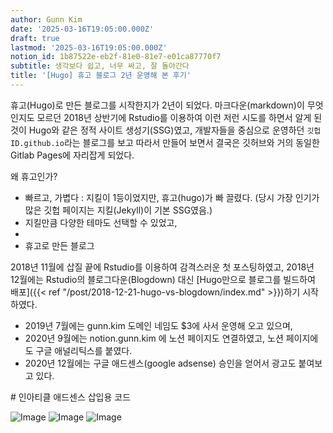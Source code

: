 ```yaml
---
author: Gunn Kim
date: '2025-03-16T19:05:00.000Z'
draft: true
lastmod: '2025-03-16T19:05:00.000Z'
notion_id: 1b87522e-eb2f-81e0-81e7-e01ca87770f7
subtitle: 생각보다 쉽고, 너무 싸고, 잘 돌아간다
title: '[Hugo] 휴고 블로그 2년 운영해 본 후기'
---
```


휴고(Hugo)로 만든 블로그를 시작한지가 2년이 되었다. 마크다운(markdown)이 무엇인지도 모르던 2018년 상반기에 Rstudio를 이용하여 이런 저런 시도를 하면서 알게 된 것이 Hugo와 같은 정적 사이트 생성기(SSG)였고, 개발자들을 중심으로 운영하던 ```깃헙ID.github.io```라는 블로그를 보고 따라서 만들어 보면서 결국은 깃허브와 거의 동일한 Gitlab Pages에 자리잡게 되었다. 

왜 휴고인가?
- 빠르고, 가볍다 : 지킬이 1등이었지만, 휴고(hugo)가 빠 끌렸다. (당시 가장 인기가 많은 깃헙 페이지는 지킬(Jekyll)이 기본 SSG였음.)
- 지킬만큼 다양한 테마도 선택할 수 있었고, 
- 
- 휴고로 만든 블로그


2018년 11월에 삽질 끝에 Rstudio를 이용하여 감격스러운 첫 포스팅하였고, 2018년 12월에는 Rstudio의 블로그다운(Blogdown) 대신 [Hugo만으로 블로그를 빌드하여 배포]({{< ref "/post/2018-12-21-hugo-vs-blogdown/index.md" >}})하기 시작하였다.

- 2019년 7월에는 gunn.kim 도메인 네임도 $3에 사서 운영해 오고 있으며,
- 2020년 9월에는 notion.gunn.kim 에 노션 페이지도 연결하였고, 노션 페이지에도 구글 애널리틱스를 붙였다.
- 2020년 12월에는 구글 애드센스(google adsense) 승인을 얻어서 광고도 붙여보고 있다.



<!--adsense--> # 인아티클 애드센스 삽입용 코드

<!--
{{< adsense >}} # 사각형 디스플레이 광고 코드
{{< adfit >}} # 카카오 애드핏 코드
-->

<!-- 
기본 포맷

1.문제정의
2.해결책
3.효과
4.요약 및 시사점(전망)
-->

<!--

#숏코드
{{< figure src="image.jpg" title="A caption" numbered="true" lightbox="true" >}} #그림
{{< video src="my_video.mp4" controls="yes" >}} #로컬비디오
{{< youtube w7Ft2ymGmfc >}} #유튜브
{{< tweet 666616452582129664 >}} #트위터
{{< gist USERNAME GIST-ID  >}} #깃허브 기스트
{{< gdocs src="https://docs.google.com/..." >}}
-->

<!-- 

#링크
[I'm a link](https://www.google.com)
[I'm a link](https://www.google.com){:target="_blank"} 
[A project]({{< ref "/project/fire-project/index.md" >}})
[A relative link from one post to another post]({{< relref "../2018-11-05-my-first-post-from-forestry/index.md" >}})
[Scroll down to a page section with heading *Hi*](#hi)
{{% staticref "files/cv.pdf" "newtab" %}}Download my CV{{% /staticref %}} #static/files/

Use {{< list_tags >}} to provide a list of linked tags or {{< list_categories >}} to provide a list of linked categories.

-->

<!--
# 포스팅 골격
agree : 글 주제를 찾아서 들어온 방문자의 마음을 동의한다는 느낌을 준다. (유용한 기술이지만, 제대로 사용하는 사람은 드문 것이 현실이다.)
promise : 현재보다 분명히 나아질 수 있는 부분을 알려준다. (핵심만 이해한다면, 검색 상위권에 올릴 수 있다)
preview : 어떤 정보를 얻게되는지 알수 있도록 한다. (이글에서 활용법 5가지를 알아본다)


## Agree
~~은 유용한 기술이지만, 제대로 사용하는 사람은 드문 것이 현실이다.

## Promise
이 부분은 핵심만 이해한다면, 훨씬더 생산성이 높아질 수 있다.

## Preview
이글에서 핵심 5가지를 알아본다

## 방법1

## 방법2

## 방법3

## 결론
-->


![Image](https://i.imgur.com/Ccy5qCI.png)
![Image](https://i.imgur.com/44bHsfT.png)
![Image](https://i.imgur.com/i6yE4dY.png)



